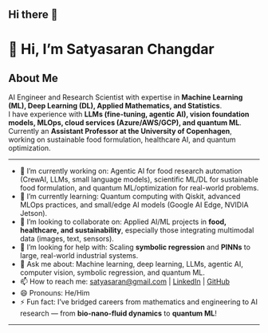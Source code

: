 ## Hi there 👋
# 👋 Hi, I’m Satyasaran Changdar  

## About Me  
AI Engineer and Research Scientist with expertise in **Machine Learning (ML), Deep Learning (DL), Applied Mathematics, and Statistics**.  
I have experience with **LLMs (fine-tuning, agentic AI), vision foundation models, MLOps, cloud services (Azure/AWS/GCP), and quantum ML**.  
Currently an **Assistant Professor at the University of Copenhagen**, working on sustainable food formulation, healthcare AI, and quantum optimization.  

---

- 🔭 I’m currently working on: Agentic AI for food research automation (CrewAI, LLMs, small language models), scientific ML/DL for sustainable food formulation, and quantum ML/optimization for real-world problems.  
- 🌱 I’m currently learning: Quantum computing with Qiskit, advanced MLOps practices, and small/edge AI models (Google AI Edge, NVIDIA Jetson).  
- 👯 I’m looking to collaborate on: Applied AI/ML projects in **food, healthcare, and sustainability**, especially those integrating multimodal data (images, text, sensors).  
- 🤔 I’m looking for help with: Scaling **symbolic regression** and **PINNs** to large, real-world industrial systems.  
- 💬 Ask me about: Machine learning, deep learning, LLMs, agentic AI, computer vision, symbolic regression, and quantum ML.  
- 📫 How to reach me: [satyasaran@gmail.com](mailto:satyasaran@gmail.com) | [LinkedIn](https://linkedin.com/in/satyasaran-changdar) | [GitHub](https://github.com/satyasaran)  
- 😄 Pronouns: He/Him  
- ⚡ Fun fact: I’ve bridged careers from mathematics and engineering to AI research — from **bio-nano-fluid dynamics** to **quantum ML**!  

---
<!--
**satyasaran/Satyasaran** is a ✨ _special_ ✨ repository because its `README.md` (this file) appears on your GitHub profile.

Here are some ideas to get you started:

- 🔭 I’m currently working on ...
- 🌱 I’m currently learning ...
- 👯 I’m looking to collaborate on ...
- 🤔 I’m looking for help with ...
- 💬 Ask me about ...
- 📫 How to reach me: ...
- 😄 Pronouns: ...
- ⚡ Fun fact: ...
-->
